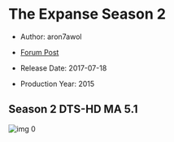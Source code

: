 # The Expanse Season 2

* Author: aron7awol

* [Forum Post](https://www.avsforum.com/threads/bass-eq-for-filtered-movies.2995212/post-57921006)

* Release Date: 2017-07-18
* Production Year: 2015

## Season 2 DTS-HD MA 5.1

![img 0](https://i.imgur.com/E9BGKSB.jpg)

